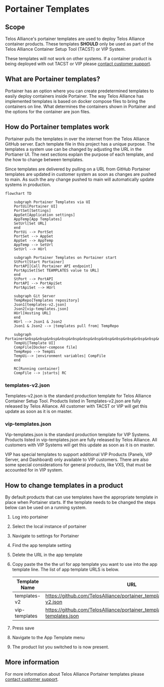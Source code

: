 # Portainer Templates

## Scope

Telos Alliance's portainer templates are used to deploy Telos Alliance container products. These templates **SHOULD** only be used as part of the Telos Alliance Container Setup Tool (TACST) or VIP System.

These templates will not work on other systems. If a container product is being deployed with out TACST or VIP please [contact customer support](https://www.telosalliance.com/support-request).

## What are Portainer templates?

Portainer has an option where you can create predetermined templates to easily deploy containers inside Portainer. The way Telos Alliance has implemented templates is based on docker compose files to bring the containers on line. What determines the containers shown in Portainer and the options for the container are json files.

## How do Portainer templates work

Portainer pulls the templates in over the internet from the Telos Alliance GitHub server. Each template file in this project has a unique purpose. The templates a system use can be changed by adjusting the URL in the Portianer UI. The next sections explain the purpose of each template, and the how to change between templates.

Since templates are delivered by pulling on a URL from GitHub Portainer templates are updated in customer system as soon as changes are pushed to main. As such the any change pushed to main will automatically update systems in production.

```mermaid
flowchart TD

    subgraph Portainer Templates via UI
    PortUi[Portainer UI]
    PortSet[Settings]
    AppSet[Application settings]
    AppTemp[App Templates]
    SetUrl[Set URL]
    end
    PortUi --> PortSet
    PortSet --> AppSet
    AppSet --> AppTemp
    AppTemp --> SetUrl
    SetUrl --> HUrl

    subgraph Portainer Templates on Portainer start
    StPort[Start Portainer]
    PortAPI[Call Portainer API endpoint]
    PortApiSet[Set TEAMPLATES value to URL]
    end
    StPort --> PortAPI
    PortAPI --> PortApiSet
    PortApiSet --> HUrl

    subgraph Git Server
    TempRepo[Templates repository]
    Json1[templates-v2.json]
    Json2[vip-templates.json] 
    HUrl[Hosting URL]
    end
    HUrl --> Json1 & Json2 
    Json1 & Json2 --> |templates pull from| TempRepo

    subgraph Portainer&nbsp&nbsp&nbsp&nbsp&nbsp&nbsp&nbsp&nbsp&nbsp&nbsp&nbsp&nbsp&nbsp&nbsp&nbsp&nbsp&nbsp&nbsp&nbsp&nbsp&nbsp
    TempUi[Template UI]
    CompFile[Docker-compose file]
    TempRepo --> TempUi
    TempUi--> |environment variables| CompFile
    end

    RC[Running container]
    CompFile --> |starts| RC
```

### templates-v2.json

Templates-v2.json is the standard production template for Telos Alliance Container Setup Tool. Products listed in Templates-v2.json are fully released by Telos Alliance. All customer with TACST or VIP will get this update as soon as it is on master.

### vip-templates.json

Vip-templates.json is the standard production template for VIP Systems. Products listed in vip-templates.json are fully released by Telos Alliance. All customers with VIP Systems will get this update as soon as it is on master.

VIP has special templates to support additional VIP Products (Panels, VIP Server, and Dashboard) only available to VIP customers. There are also some special considerations for general products, like VXS, that must be accounted for in VIP system.

## How to change templates in a product

By default products that can use templates have the appropriate template in place when Portainer starts. If the template needs to be changed the steps below can be used on a running system.

1. Log into portainer
1. Select the local instance of portainer
1. Navigate to settings for Portainer
1. Find the app template setting
1. Delete the URL in the app template
1. Copy paste the the the url for app template you want to use into the app template line. The list of app template URLS is below.

    | Template Name | URL |
    |---------------|-----|
    |templates-v2|<https://github.com/TelosAlliance/portainer_templates/raw/main/templates-v2.json>|
    |vip-templates|<https://github.com/TelosAlliance/portainer_templates/raw/main/vip-templates.json> |

1. Press save
1. Navigate to the App Template menu
1. The product list you switched to is now present.

## More information

For more information about Telos Alliance Portainer templates please [contact customer support](https://www.telosalliance.com/support-request).